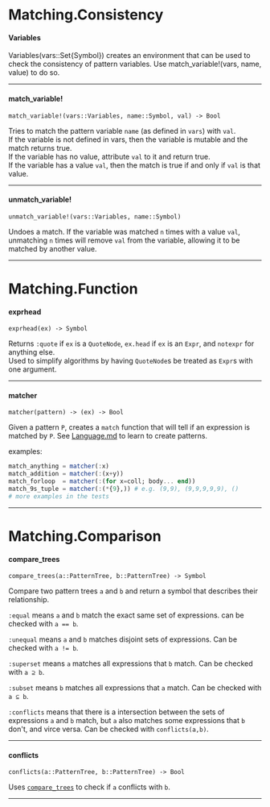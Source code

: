 Matching.Consistency
==========

#### Variables

Variables(vars::Set{Symbol}) creates an environment that
  can be used to check the consistency of pattern variables.
  Use match_variable!(vars, name, value) to do so.

---
#### match_variable!

`match_variable!(vars::Variables, name::Symbol, val) -> Bool`

Tries to match the pattern variable `name`
(as defined in `vars`) with `val`.  
If the variable is not defined in vars, then the
variable is mutable and the match returns true.  
If the variable has no value, attribute `val` to
it and return true.  
If the variable has a value `val`, then the match is true
if and only if `val` is that value.

---
#### unmatch_variable!

`unmatch_variable!(vars::Variables, name::Symbol)`

Undoes a match. If the variable was matched `n` times with
a value `val`, unmatching `n` times will remove `val` from
the variable, allowing it to be matched by another value.

---


Matching.Function
==========

#### exprhead

`exprhead(ex) -> Symbol`

Returns `:quote` if `ex` is a `QuoteNode`, `ex.head` if
`ex` is an `Expr`, and `notexpr` for anything else.  
Used to simplify algorithms by having `QuoteNode`s be
treated as `Expr`s with one argument.

---
#### matcher

`matcher(pattern) -> (ex) -> Bool`

Given a pattern `P`, creates a `match` function that will tell
if an expression is matched by `P`. See [Language.md](../../Language.md)
to learn to create patterns.

examples:
```julia
match_anything = matcher(:x)  
match_addition = matcher(:(x+y))  
match_forloop  = matcher(:(for x=coll; body... end))  
match_9s_tuple = matcher(:(*{9},)) # e.g. (9,9), (9,9,9,9,9), ()  
# more examples in the tests

```

---


Matching.Comparison
==========

#### compare_trees

`compare_trees(a::PatternTree, b::PatternTree) -> Symbol`

Compare two pattern trees `a` and `b` and return
a symbol that describes their relationship.

`:equal` means `a` and `b` match the exact same set of expressions.
can be checked with `a == b`.


`:unequal` means `a` and `b` matches disjoint sets of expressions.
Can be checked with `a != b`.

`:superset` means `a` matches all expressions that `b` match.
Can be checked with `a ⊇ b`.

`:subset` means `b` matches all expressions that `a` match.
Can be checked with `a ⊆ b`.

`:conflicts` means that there is a intersection between the sets of expressions `a` and `b` match,
but `a` also matches some expressions that `b` don't, and virce versa. Can be checked with `conflicts(a,b)`.

---
#### conflicts

`conflicts(a::PatternTree, b::PatternTree) -> Bool`

Uses [`compare_trees`](./Matching.md#compare_trees) to check if `a` conflicts with `b`.

---


